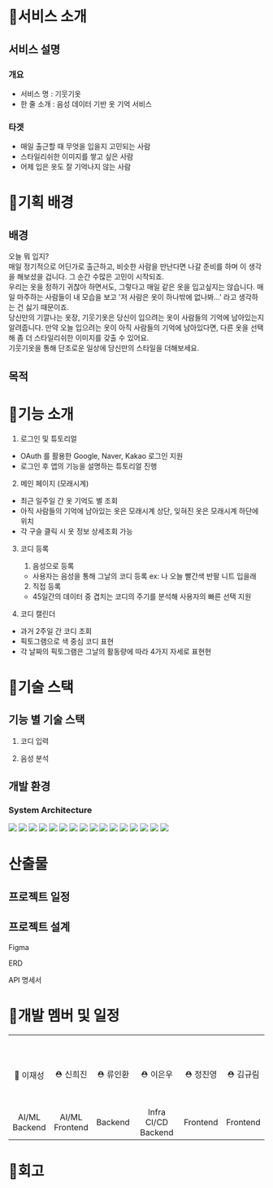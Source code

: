 # 👕서비스 소개

## 서비스 설명

### 개요

- 서비스 명 : 기웃기옷
- 한 줄 소개 : 음성 데이터 기반 옷 기억 서비스

### 타겟
- 매일 출근할 때 무엇을 입을지 고민되는 사람
- 스타일리쉬한 이미지를 쌓고 싶은 사람
- 어제 입은 옷도 잘 기억나지 않는 사람

# 👕기획 배경

## 배경
오늘 뭐 입지?<br>
매일 정기적으로 어딘가로 출근하고, 비슷한 사람을 만난다면 나갈 준비를 하며 이 생각을 해보셨을 겁니다. 그 순간 수많은 고민이 시작되죠.<br>
우리는 옷을 정하기 귀찮아 하면서도, 그렇다고 매일 같은 옷을 입고싶지는 않습니다. 매일 마주하는 사람들이 내 모습을 보고 '저 사람은 옷이 하나밖에 없나봐...' 라고 생각하는 건 싫기 때문이죠. <br>
당신만의 기깔나는 옷장, 기웃기옷은 당신이 입으려는 옷이 사람들의 기억에 남아있는지 알려줍니다. 만약 오늘 입으려는 옷이 아직 사람들의 기억에 남아있다면, 다른 옷을 선택해 좀 더 스타일리쉬한 이미지를 갖출 수 있어요. <br>
기웃기옷을 통해 단조로운 일상에 당신만의 스타일을 더해보세요.<br>

## 목적

# 👕기능 소개
1. 로그인 및 튜토리얼
- OAuth 를 활용한 Google, Naver, Kakao 로그인 지원
- 로그인 후 앱의 기능을 설명하는 튜토리얼 진행

2. 메인 페이지 (모래시계)
- 최근 일주일 간 옷 기억도 별 조회
- 아직 사람들의 기억에 남아있는 옷은 모래시계 상단, 잊혀진 옷은 모래시계 하단에 위치
- 각 구슬 클릭 시 옷 정보 상세조회 가능

3. 코디 등록
    1. 음성으로 등록
    - 사용자는 음성을 통해 그날의 코디 등록
    ex: 나 오늘 빨간색 반팔 니트 입을래
    
    2. 직접 등록
    - 45일간의 데이터 중 겹치는 코디의 주기를 분석해 사용자의 빠른 선택 지원

4. 코디 캘린더
- 과거 2주일 간 코디 조회
- 픽토그램으로 색 중심 코디 표현
- 각 날짜의 픽토그램은 그날의 활동량에 따라 4가지 자세로 표현현


# 👕기술 스택

## 기능 별 기술 스택
1. 코디 입력

2. 음성 분석

## 개발 환경

### System Architecture


<img src ="https://img.shields.io/badge/python-3776AB.svg?&style=for-the-badge&logo=python&logoColor=ffdd54"/> <img src ="https://img.shields.io/badge/PyTorch-EE4C2C.svg?&style=for-the-badge&logo=pytorch&logoColor=white"/> <img src ="https://img.shields.io/badge/Flask-000000.svg?&style=for-the-badge&logo=flask&logoColor=white"/> <img src ="https://img.shields.io/badge/Flutter-02569B.svg?&style=for-the-badge&logo=flutter&logoColor=white"/>
<img src="https://img.shields.io/badge/Java-ED8B00?style=for-the-badge&logo=openjdk&logoColor=white"/> <img src="https://img.shields.io/badge/Spring Boot-6DB33F?style=for-the-badge&logo=Spring Boot&logoColor=white"/> <img src="https://img.shields.io/badge/Gradle-02303A?style=for-the-badge&logo=Gradle&logoColor=white"/> <img src="https://img.shields.io/badge/JSON Web Tokens-000000?style=for-the-badge&logo=JSON Web Tokens&logoColor=white"/> <img src="https://img.shields.io/badge/Spring Security-6DB33F?style=for-the-badge&logo=Spring Security&logoColor=white"/> <img src="https://img.shields.io/badge/mySql-007ec6?style=for-the-badge&logo=mySql&logoColor=white"/> <img src="https://img.shields.io/badge/Amazon EC2-569A31?style=for-the-badge&logo=Amazon EC2&logoColor=white"/> <img src="https://img.shields.io/badge/Jenkins-D24939?style=for-the-badge&logo=Jenkins&logoColor=white"/> <img src="https://img.shields.io/badge/Docker-2496ED?style=for-the-badge&logo=Docker&logoColor=white"/> <img src="https://img.shields.io/badge/Ubuntu-E95420?style=for-the-badge&logo=Ubuntu&logoColor=white"/> <img src="https://img.shields.io/badge/Jira-0052CC?style=for-the-badge&logo=Jira&logoColor=white"/> <img src="https://img.shields.io/badge/GitLab-FCA121?style=for-the-badge&logo=GitLab&logoColor=white"/> <br/>

# 산출물

## 프로젝트 일정

## 프로젝트 설계

Figma

ERD

API 명세서

# 👕개발 멤버 및 일정
<table>
    <tr>
        <td height="140px" align="center"> 
            <br> 👑 이재성<br></td>
        <td height="140px" align="center">
            <br> ⛑ 신희진<br></td>
        <td height="140px" align="center">
            <br> ⛑ 류인환<br></td>
        <td height="140px" align="center">
            <br> ⛑ 이은우<br></td>
        <td height="140px" align="center"> 
            <br> ⛑ 정진영<br></td>
        <td height="140px" align="center"> 
            <br> ⛑ 김규림<br></td>
    </tr>
    <tr>
        <td align="center">AI/ML<br>Backend</td>
        <td align="center">AI/ML<br>Frontend</td>
        <td align="center">Backend</td>
        <td align="center">Infra CI/CD<br>Backend</td>
        <td align="center">Frontend</td>
        <td align="center">Frontend</td>
    </tr>
</table>

# 👕회고
